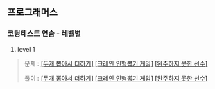 ## 프로그래머스 
### 코딩테스트 연습 - 레벨별 

1. level 1
> 문제 :
[[두개 뽑아서 더하기]](https://programmers.co.kr/learn/courses/30/lessons/68644)
[[크레인 인형뽑기 게임]](https://programmers.co.kr/learn/courses/30/lessons/64061)
[[완주하지 못한 선수]](https://programmers.co.kr/learn/courses/30/lessons/42576)
>
> 풀이 :
[[두개 뽑아서 더하기]](./step/01_level1/두개뽑아서더하기.py)
[[크레인 인형뽑기 게임]](./step/01_level1/크레인인형뽑기게임.py)
[[완주하지 못한 선수]](./step/01_level1/완주하지못한선수.py)
>


